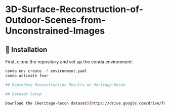 # 3D-Surface-Reconstruction-of-Outdoor-Scenes-from-Unconstrained-Images

## 🔧 Installation

First, clone the repository and set up the conda environment:

```bash
conda env create -f environment.yaml
conda activate four

## Reproduce Reconstruction Results on Heritage-Recon

## Dataset Setup

Download the [Heritage-Recon dataset](https://drive.google.com/drive/folders/1eZvmk4GQkrRKUNZpagZEIY_z8Lsdw94v)
